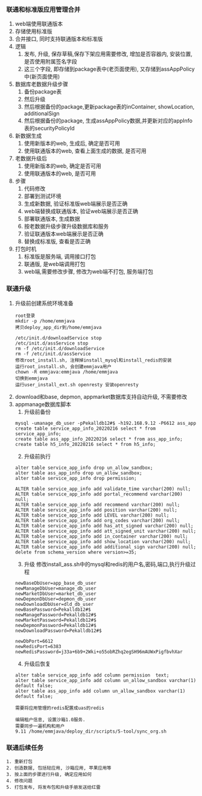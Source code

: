 ### 联通和标准版应用管理合并
1. web端使用联通版本
2. 存储使用标准版
3. 合并接口, 同时支持联通版本和标准版
4. 逻辑
	1. 发布, 升级, 保存草稿,保存下架应用需要修改, 增加是否容器内, 安装位置, 是否使用附属签名字段
	2. 这三个字段, 即存储到package表中(老页面使用), 又存储到assAppPolicy中(新页面使用)
5. 数据库老数据升级步骤
	1. 备份package表
	2. 然后升级
	3. 然后根据备份的package,更新package表的inContainer, showLocation, additionalSign
	4. 然后根据备份的package, 生成assAppPolicy数据,并更新对应的appInfo表的securityPolicyId
6. 新数据生成
	1. 使用新版本的web, 生成后, 确定是否可用
	2. 使用联通版本的web, 查看上面生成的数据, 是否可用
7. 老数据升级后
	1. 使用新版本的web,  确定是否可用
	2. 使用联通版本的web, 是否可用
8. 步骤
	1. 代码修改
	2. 部署到测试环境
	3. 生成新数据, 验证标准版web端展示是否正确
	4. web端替换成联通版本, 验证web端展示是否正确
	5. 部署联通版本, 生成数据
	6. 按老数据升级步骤升级数据库和服务
	7. 验证联通版本web端展示是否正确
	8. 替换成标准版, 查看是否正确
9. 打包时机
	1. 标准版是服务端, 调用接口打包
	2. 联通版, 是web端调用打包
	3. web端,需要修改步骤, 修改为web端不打包, 服务端打包






### 联通升级
1. 升级前创建系统环境准备
	```
	root登录
	mkdir -p /home/emmjava
	拷贝deploy_app_dir到/home/emmjava
		
	/etc/init.d/downloadService stop
	/etc/init.d/assService stop
	rm -f /etc/init.d/downloadService
	rm -f /etc/init.d/assService
	修改root_install.sh, 注释掉install_mysql和install_redis的安装
	运行root_install.sh, 会创建emmjava用户
	chown -R emmjava:emmjava /home/emmjava
	切换到emmjava
	运行user_install_ext.sh openresty 安装openresty
	
	```
2. download和base, depmon, appmarket数据库支持自动升级, 不需要修改
3. appmanage数据库脚本
	1. 升级前备份
	``` 
	mysql -umanage_db_user -pPekalldb12#$ -h192.168.9.12 -P6612 ass_app
	create table service_app_info_20220216 select * from service_app_info;
	create table ass_app_info_20220216 select * from ass_app_info;
	create table h5_info_20220216 select * from h5_info;
	```
	2. 升级前执行
	```
	alter table service_app_info drop un_allow_sandbox;
	alter table ass_app_info drop un_allow_sandbox;
	alter table service_app_info drop permission;
	
	ALTER table service_app_info add validate_time varchar(200) null;
	ALTER table service_app_info add portal_recommend varchar(200) null;
	ALTER table service_app_info add recommend varchar(200) null;
	ALTER table service_app_info add position varchar(200) null;
	ALTER table service_app_info add LEVEL varchar(200) null;
	ALTER table service_app_info add org_codes varchar(200) null;
	ALTER table service_app_info add has_att_signed varchar(200) null;
	ALTER table service_app_info add att_signed_unit varchar(200) null;
	ALTER table service_app_info add in_container varchar(200) null;
	ALTER table service_app_info add show_location varchar(200) null;
	ALTER table service_app_info add additional_sign varchar(200) null;
	delete from schema_version where version>=35;
	```
	3. 升级
          修改install_ass.sh中的mysql和redis的用户名,密码,端口,执行升级过程
	```
	newBaseDbUser=app_base_db_user
	newManageDbUser=manage_db_user
	newMarketDbUser=market_db_user
	newDepmonDbUser=depmon_db_user
	newDownloadDbUser=dld_db_user
	newBasePassword=Pekalldb12#$
	newManagePassword=Pekalldb12#$
	newMarketPassword=Pekalldb12#$
	newDepmonPassword=Pekalldb12#$
	newDownloadPassword=Pekalldb12#$

	newDbPort=6612
	newRedisPort=6383
	newRedisPassword=j33a+6b9+2Wki+o55obRZhq2egSH96mAUWxPigfbvhXar
    ```
	4. 升级后恢复
	```	
	alter table service_app_info add column permission  text;
	alter table service_app_info add column un_allow_sandbox varchar(1) default false;
	alter table ass_app_info add column un_allow_sandbox varchar(1) default false;
		
	需要将应用管理的redis配置成uas的redis
	
	编辑租户信息, 设置沙箱1.0服务.
	需要同步一遍机构和用户
	9.11 /home/emmjava/deploy_dir/scripts/5-tool/sync_org.sh
	```
	
###  联通后续任务
	1. 重新打包
	2. 创造数据, 包括轻应用, 沙箱应用, 苹果应用等
	3. 按上面的步骤进行升级, 确定应用如何
	4. 修改问题
	5. 打包发布, 将发布包和升级手册发送给红雷

